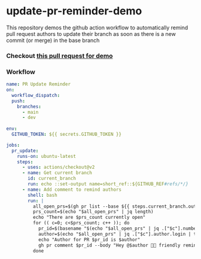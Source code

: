 # update-pr-reminder-demo

This repository demos the github action workflow to automatically remind pull request authors to update their branch as soon as there is a new commit (or merge) in the base branch

### Checkout [this pull request for demo](https://github.com/Bhupesh-V/update-pr-reminder-demo/pull/1)

### Workflow

```yaml
name: PR Update Reminder
on:
  workflow_dispatch:
  push:
    branches:
      - main
      - dev
     
env:
  GITHUB_TOKEN: ${{ secrets.GITHUB_TOKEN }}

jobs:
  pr_update:
    runs-on: ubuntu-latest
    steps:
      - uses: actions/checkout@v2
      - name: Get current branch
        id: current_branch
        run: echo ::set-output name=short_ref::${GITHUB_REF#refs/*/}
      - name: Add comment to remind authors
        shell: bash
        run: |
          all_open_prs=$(gh pr list --base ${{ steps.current_branch.outputs.short_ref }} --json author,number)
          prs_count=$(echo "$all_open_prs" | jq length)
          echo "There are $prs_count currently open"
          for (( c=0; c<$prs_count; c++ )); do
            pr_id=$(basename "$(echo "$all_open_prs" | jq .["$c"].number)")
            author=$(echo "$all_open_prs" | jq .["$c"].author.login | tr -d '"')
            echo "Author for PR $pr_id is $author"
            gh pr comment $pr_id --body "Hey @$author 👋🏽 friendly reminder to update your PR/branch because there was a recent commit ($(git rev-parse HEAD)) to the base branch"
          done
 ```

